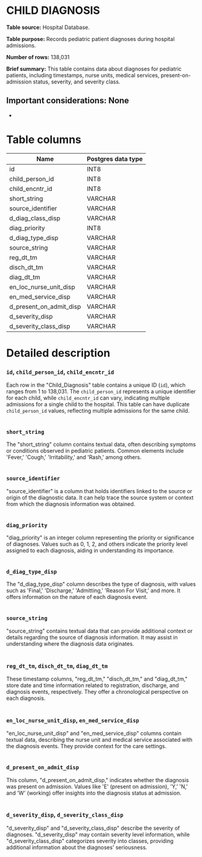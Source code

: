 <h1><b>CHILD DIAGNOSIS</b></h1>

**Table source:** Hospital Database.

**Table purpose:** Records pediatric patient diagnoses during hospital admissions.

**Number of rows:** 138,031

**Brief summary:**
This table contains data about diagnoses for pediatric patients, including timestamps, nurse units, medical services, present-on-admission status, severity, and severity class.

**Important considerations:**
None
- 
- 

# Table columns

Name | Postgres data type
---- | ----
id | INT8
child\_person\_id | INT8
child\_encntr\_id | INT8
short\_string | VARCHAR
source\_identifier | VARCHAR
d\_diag\_class\_disp | VARCHAR
diag\_priority | INT8
d\_diag\_type\_disp | VARCHAR
source\_string | VARCHAR
reg\_dt\_tm | VARCHAR
disch\_dt\_tm | VARCHAR
diag\_dt\_tm | VARCHAR
en\_loc\_nurse\_unit\_disp | VARCHAR
en\_med\_service\_disp | VARCHAR
d\_present\_on\_admit\_disp | VARCHAR
d\_severity\_disp | VARCHAR
d\_severity\_class\_disp | VARCHAR

# Detailed description

### `id`, `child_person_id`, `child_encntr_id`
Each row in the "Child_Diagnosis" table contains a unique ID (`id`), which ranges from 1 to 138,031. The `child_person_id` represents a unique identifier for each child, while `child_encntr_id` can vary, indicating multiple admissions for a single child to the hospital. This table can have duplicate `child_person_id` values, reflecting multiple admissions for the same child.
<br></br>

### `short_string`
The "short_string" column contains textual data, often describing symptoms or conditions observed in pediatric patients. Common elements include 'Fever,' 'Cough,' 'Irritability,' and 'Rash,' among others.
<br></br>

### `source_identifier`
"source_identifier" is a column that holds identifiers linked to the source or origin of the diagnostic data. It can help trace the source system or context from which the diagnosis information was obtained.
<br></br>

### `diag_priority`
"diag_priority" is an integer column representing the priority or significance of diagnoses. Values such as 0, 1, 2, and others indicate the priority level assigned to each diagnosis, aiding in understanding its importance.
<br></br>

### `d_diag_type_disp`
The "d_diag_type_disp" column describes the type of diagnosis, with values such as 'Final,' 'Discharge,' 'Admitting,' 'Reason For Visit,' and more. It offers information on the nature of each diagnosis event.
<br></br>

### `source_string`
"source_string" contains textual data that can provide additional context or details regarding the source of diagnosis information. It may assist in understanding where the diagnosis data originates.
<br></br>

### `reg_dt_tm`, `disch_dt_tm`, `diag_dt_tm`
These timestamp columns, "reg_dt_tm," "disch_dt_tm," and "diag_dt_tm," store date and time information related to registration, discharge, and diagnosis events, respectively. They offer a chronological perspective on each diagnosis.
<br></br>


### `en_loc_nurse_unit_disp`, `en_med_service_disp`
"en_loc_nurse_unit_disp" and "en_med_service_disp" columns contain textual data, describing the nurse unit and medical service associated with the diagnosis events. They provide context for the care settings.
<br></br>

### `d_present_on_admit_disp`
This column, "d_present_on_admit_disp," indicates whether the diagnosis was present on admission. Values like 'E' (present on admission), 'Y,' 'N,' and 'W' (working) offer insights into the diagnosis status at admission.
<br></br>

### `d_severity_disp`, `d_severity_class_disp`
"d_severity_disp" and "d_severity_class_disp" describe the severity of diagnoses. "d_severity_disp" may contain severity level information, while "d_severity_class_disp" categorizes severity into classes, providing additional information about the diagnoses' seriousness.
